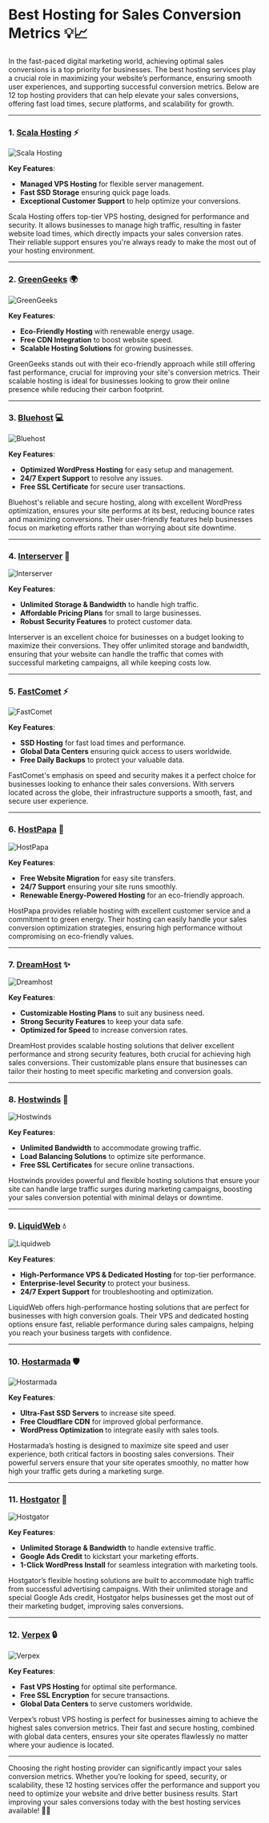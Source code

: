 # Best Hosting for Sales Conversion Metrics 💡📈

In the fast-paced digital marketing world, achieving optimal sales conversions is a top priority for businesses. The best hosting services play a crucial role in maximizing your website’s performance, ensuring smooth user experiences, and supporting successful conversion metrics. Below are 12 top hosting providers that can help elevate your sales conversions, offering fast load times, secure platforms, and scalability for growth.

---

### 1. [**Scala Hosting**](https://snipitx.com/scala-jy) ⚡

![Scala Hosting](https://i.imgur.com/uJ5JIK3.png "Scala Web Hosting")

**Key Features**:
- **Managed VPS Hosting** for flexible server management.
- **Fast SSD Storage** ensuring quick page loads.
- **Exceptional Customer Support** to help optimize your conversions.

Scala Hosting offers top-tier VPS hosting, designed for performance and security. It allows businesses to manage high traffic, resulting in faster website load times, which directly impacts your sales conversion rates. Their reliable support ensures you're always ready to make the most out of your hosting environment.

---

### 2. [**GreenGeeks**](https://snipitx.com/greengeeks-jy) 🌍

![GreenGeeks](https://i.imgur.com/eEwuntu.jpg "GreenGeeks Hosting")

**Key Features**:
- **Eco-Friendly Hosting** with renewable energy usage.
- **Free CDN Integration** to boost website speed.
- **Scalable Hosting Solutions** for growing businesses.

GreenGeeks stands out with their eco-friendly approach while still offering fast performance, crucial for improving your site's conversion metrics. Their scalable hosting is ideal for businesses looking to grow their online presence while reducing their carbon footprint.

---

### 3. [**Bluehost**](https://snipitx.com/bluehost-jy) 💻

![Bluehost](https://i.imgur.com/PasFF9E.jpeg "Bluehost Hosting")

**Key Features**:
- **Optimized WordPress Hosting** for easy setup and management.
- **24/7 Expert Support** to resolve any issues.
- **Free SSL Certificate** for secure user transactions.

Bluehost's reliable and secure hosting, along with excellent WordPress optimization, ensures your site performs at its best, reducing bounce rates and maximizing conversions. Their user-friendly features help businesses focus on marketing efforts rather than worrying about site downtime.

---

### 4. [**Interserver**](https://snipitx.com/interserver-jy) 🔧

![Interserver](https://i.imgur.com/OM5dOEW.jpeg "Interserver Hosting")

**Key Features**:
- **Unlimited Storage & Bandwidth** to handle high traffic.
- **Affordable Pricing Plans** for small to large businesses.
- **Robust Security Features** to protect customer data.

Interserver is an excellent choice for businesses on a budget looking to maximize their conversions. They offer unlimited storage and bandwidth, ensuring that your website can handle the traffic that comes with successful marketing campaigns, all while keeping costs low.

---

### 5. [**FastComet**](https://snipitx.com/fastcomet-jy) ⚡

![FastComet](https://i.imgur.com/7qgXuWp.png "FastComet Hosting")

**Key Features**:
- **SSD Hosting** for fast load times and performance.
- **Global Data Centers** ensuring quick access to users worldwide.
- **Free Daily Backups** to protect your valuable data.

FastComet's emphasis on speed and security makes it a perfect choice for businesses looking to enhance their sales conversions. With servers located across the globe, their infrastructure supports a smooth, fast, and secure user experience.

---

### 6. [**HostPapa**](https://snipitx.com/hostpapa-jy) 🌱

![HostPapa](https://i.imgur.com/ouDTkvl.jpeg "HostPapa Hosting")

**Key Features**:
- **Free Website Migration** for easy site transfers.
- **24/7 Support** ensuring your site runs smoothly.
- **Renewable Energy-Powered Hosting** for an eco-friendly approach.

HostPapa provides reliable hosting with excellent customer service and a commitment to green energy. Their hosting can easily handle your sales conversion optimization strategies, ensuring high performance without compromising on eco-friendly values.

---

### 7. [**DreamHost**](https://snipitx.com/dreamhost-jy) ✨

![Dreamhost](https://i.imgur.com/rXIg8ip.jpeg "Dreamhost Hosting")

**Key Features**:
- **Customizable Hosting Plans** to suit any business need.
- **Strong Security Features** to keep your data safe.
- **Optimized for Speed** to increase conversion rates.

DreamHost provides scalable hosting solutions that deliver excellent performance and strong security features, both crucial for achieving high sales conversions. Their customizable plans ensure that businesses can tailor their hosting to meet specific marketing and conversion goals.

---

### 8. [**Hostwinds**](https://snipitx.com/hostwinds-jy) 💨

![Hostwinds](https://i.imgur.com/53aSNXx.jpeg "Hostwinds Hosting")

**Key Features**:
- **Unlimited Bandwidth** to accommodate growing traffic.
- **Load Balancing Solutions** to optimize site performance.
- **Free SSL Certificates** for secure online transactions.

Hostwinds provides powerful and flexible hosting solutions that ensure your site can handle large traffic surges during marketing campaigns, boosting your sales conversion potential with minimal delays or downtime.

---

### 9. [**LiquidWeb**](https://snipitx.com/liquidweb-jy) 💧

![Liquidweb](https://i.imgur.com/4IvT9SC.jpeg "Liquidweb Hosting")

**Key Features**:
- **High-Performance VPS & Dedicated Hosting** for top-tier performance.
- **Enterprise-level Security** to protect your business.
- **24/7 Expert Support** for troubleshooting and optimization.

LiquidWeb offers high-performance hosting solutions that are perfect for businesses with high conversion goals. Their VPS and dedicated hosting options ensure fast, reliable performance during sales campaigns, helping you reach your business targets with confidence.

---

### 10. [**Hostarmada**](https://snipitx.com/hostarmada-jy) 🛡️

![Hostarmada](https://i.imgur.com/KFbdf3o.jpeg "Hostarmada Hosting")

**Key Features**:
- **Ultra-Fast SSD Servers** to increase site speed.
- **Free Cloudflare CDN** for improved global performance.
- **WordPress Optimization** to integrate easily with sales tools.

Hostarmada’s hosting is designed to maximize site speed and user experience, both critical factors in boosting sales conversions. Their powerful servers ensure that your site operates smoothly, no matter how high your traffic gets during a marketing surge.

---

### 11. [**Hostgator**](https://snipitx.com/hostgator-jy) 🐊

![Hostgator](https://i.imgur.com/BcVkH57.jpeg "Hostgator Hosting")

**Key Features**:
- **Unlimited Storage & Bandwidth** to handle extensive traffic.
- **Google Ads Credit** to kickstart your marketing efforts.
- **1-Click WordPress Install** for seamless integration with marketing tools.

Hostgator’s flexible hosting solutions are built to accommodate high traffic from successful advertising campaigns. With their unlimited storage and special Google Ads credit, Hostgator helps businesses get the most out of their marketing budget, improving sales conversions.

---

### 12. [**Verpex**](https://snipitx.com/verpex-jy) 🔒

![Verpex](https://i.imgur.com/6x5LhiS.jpeg "Verpex Hosting")

**Key Features**:
- **Fast VPS Hosting** for optimal site performance.
- **Free SSL Encryption** for secure transactions.
- **Global Data Centers** to serve customers worldwide.

Verpex’s robust VPS hosting is perfect for businesses aiming to achieve the highest sales conversion metrics. Their fast and secure hosting, combined with global data centers, ensures your site operates flawlessly no matter where your audience is located.

---

Choosing the right hosting provider can significantly impact your sales conversion metrics. Whether you’re looking for speed, security, or scalability, these 12 hosting services offer the performance and support you need to optimize your website and drive better business results. Start improving your sales conversions today with the best hosting services available! 🚀💡

